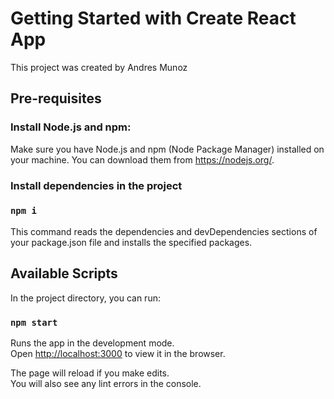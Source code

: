 # Getting Started with Create React App

This project was created by Andres Munoz

## Pre-requisites

### Install Node.js and npm:

Make sure you have Node.js and npm (Node Package Manager) installed on your machine. You can download them from https://nodejs.org/.

### Install dependencies in the project 

### `npm i`

This command reads the dependencies and devDependencies sections of your package.json file and installs the specified packages.

## Available Scripts

In the project directory, you can run:

### `npm start`

Runs the app in the development mode.\
Open [http://localhost:3000](http://localhost:3000) to view it in the browser.

The page will reload if you make edits.\
You will also see any lint errors in the console.
